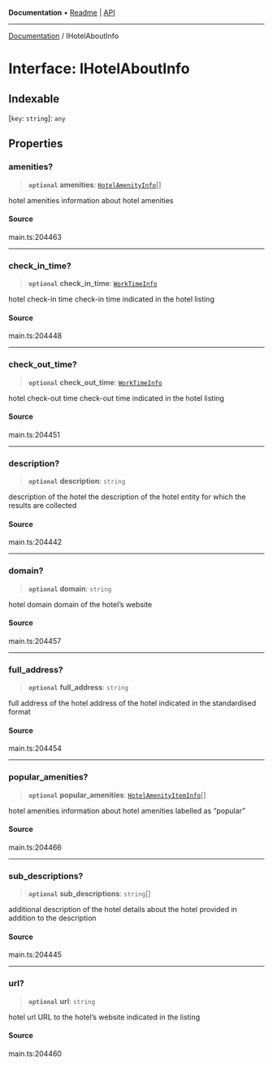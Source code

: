 **Documentation** • [Readme](../README.md) \| [API](../globals.md)

***

[Documentation](../README.md) / IHotelAboutInfo

# Interface: IHotelAboutInfo

## Indexable

 \[`key`: `string`\]: `any`

## Properties

### amenities?

> **`optional`** **amenities**: [`HotelAmenityInfo`](../classes/HotelAmenityInfo.md)[]

hotel amenities
information about hotel amenities

#### Source

main.ts:204463

***

### check\_in\_time?

> **`optional`** **check\_in\_time**: [`WorkTimeInfo`](../classes/WorkTimeInfo.md)

hotel check-in time
check-in time indicated in the hotel listing

#### Source

main.ts:204448

***

### check\_out\_time?

> **`optional`** **check\_out\_time**: [`WorkTimeInfo`](../classes/WorkTimeInfo.md)

hotel check-out time
check-out time indicated in the hotel listing

#### Source

main.ts:204451

***

### description?

> **`optional`** **description**: `string`

description of the hotel
the description of the hotel entity for which the results are collected

#### Source

main.ts:204442

***

### domain?

> **`optional`** **domain**: `string`

hotel domain
domain of the hotel’s website

#### Source

main.ts:204457

***

### full\_address?

> **`optional`** **full\_address**: `string`

full address of the hotel
address of the hotel indicated in the standardised format

#### Source

main.ts:204454

***

### popular\_amenities?

> **`optional`** **popular\_amenities**: [`HotelAmenityItemInfo`](../classes/HotelAmenityItemInfo.md)[]

hotel amenities
information about hotel amenities labelled as “popular”

#### Source

main.ts:204466

***

### sub\_descriptions?

> **`optional`** **sub\_descriptions**: `string`[]

additional description of the hotel
details about the hotel provided in addition to the description

#### Source

main.ts:204445

***

### url?

> **`optional`** **url**: `string`

hotel url
URL to the hotel’s website indicated in the listing

#### Source

main.ts:204460
